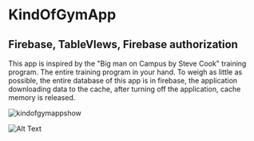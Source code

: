 # KindOfGymApp

## Firebase, TableVIews, Firebase authorization 

This app is inspired by the "Big man on Campus by Steve Cook" training program. The entire training program in your hand. To weigh as little as possible, the entire database of this app is in firebase, the application downloading data to the cache, after turning off the application, cache memory is released.


![kindofgymappshow](https://user-images.githubusercontent.com/33023069/41819354-40823cee-77bf-11e8-8172-fe0733d8fdc9.png)



![Alt Text](https://media.giphy.com/media/1hM7HuOVWsLCCRldVO/giphy.gif)



